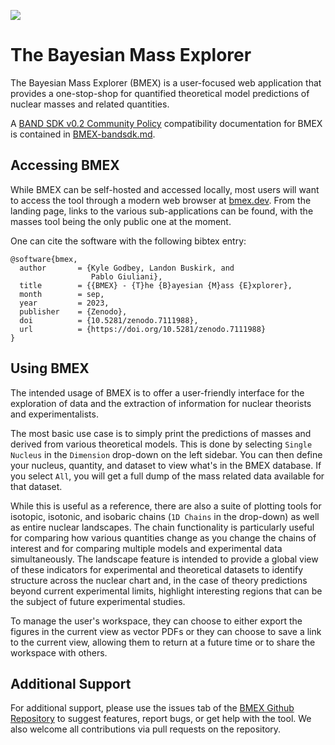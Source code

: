 ![](https://raw.githubusercontent.com/massexplorer/bmex-static/main/public/bmex-ico.png)

# The Bayesian Mass Explorer

The Bayesian Mass Explorer (BMEX) is a user-focused web application that provides a one-stop-shop for quantified theoretical model predictions of nuclear masses and related quantities.

A [BAND SDK v0.2 Community Policy](/resources/sdkpolicies/bandsdk.md) compatibility documentation for BMEX is contained in [BMEX-bandsdk.md](/software/BMEX/BMEX-bandsdk.imd).


## Accessing BMEX

While BMEX can be self-hosted and accessed locally, most users will want to access the tool through a modern web browser at [bmex.dev](https://bmex.dev).
From the landing page, links to the various sub-applications can be found, with the masses tool being the only public one at the moment.

One can cite the software with the following bibtex entry:
```
@software{bmex,
  author       = {Kyle Godbey, Landon Buskirk, and
                  Pablo Giuliani},
  title        = {{BMEX} - {T}he {B}ayesian {M}ass {E}xplorer},
  month        = sep,
  year         = 2023,
  publisher    = {Zenodo},
  doi          = {10.5281/zenodo.7111988},
  url          = {https://doi.org/10.5281/zenodo.7111988}
}
```

## Using BMEX

The intended usage of BMEX is to offer a user-friendly interface for the exploration of data and the extraction of information for nuclear theorists and experimentalists.

The most basic use case is to simply print the predictions of masses and derived from various theoretical models. This is done by selecting `Single Nucleus` in the `Dimension` drop-down on the left sidebar. You can then define your nucleus, quantity, and dataset to view what's in the BMEX database. If you select `All`, you will get a full dump of the mass related data available for that dataset.

While this is useful as a reference, there are also a suite of plotting tools for isotopic, isotonic, and isobaric chains (`1D Chains` in the drop-down) as well as entire nuclear landscapes.
The chain functionality is particularly useful for comparing how various quantities change as you change the chains of interest and for comparing multiple models and experimental data simultaneously.
The landscape feature is intended to provide a global view of these indicators for experimental and theoretical datasets to identify structure across the nuclear chart and, in the case of theory predictions beyond current experimental limits, highlight interesting regions that can be the subject of future experimental studies.

To manage the user's workspace, they can choose to either export the figures in the current view as vector PDFs or they can choose to save a link to the current view, allowing them to return at a future time or to share the workspace with others.

## Additional Support

For additional support, please use the issues tab of the [BMEX Github Repository](https://github.com/massexplorer/bmex-masses) to suggest features, report bugs, or get help with the tool. We also welcome all contributions via pull requests on the repository.
